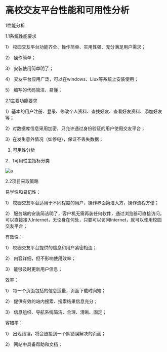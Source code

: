高校交友平台性能和可用性分析
=============================

1性能分析

1.1系统性能要求

1）  校园交友平台功能齐全、操作简单、实用性强、充分满足用户需求；

2）	操作简单；

3）	安装使用简单明了；

4）	交友平台应用广泛，可以在windows、Liux等系统上安装使用；

5）	编写的代码简洁、易懂；

2.1主要功能要求

1）基本的用户注册、登录、修改个人资料、查找好友、查看好友资料、添加好友等；

2）对数据库信息采用加密，只允许通过身份验证的用户使用交友平台；

3）在发生意外情况（如停电），保证不丢失数据；

1.	可用性分析

2．1可用性主指标分类

![a](http://ww1.sinaimg.cn/bmiddle/a13a2bc1tw1e648w75jkcj20g609qaca.jpg)

2.2项目采取策略

易学性和易记性：

1）	校园交友平台适用于不同程度的用户，操作界面简洁大方，操作流程方便；

2）	服务端的安装简洁明了，客户机无需再装任何软件，通过浏览器可直接访问，可以直接接入Internet，无论身在何处，只要可以访问Internet，就可以使用校园交友平台；

有效性：

1）	校园交友平台提供的信息和用户紧密相连；

2）	内容详细，但不影响使用效率；

3）	能够及时更新用户信息；

效率：

1）	每一个页面包括的信息适量，页面下载时间短；

2）	提供有效的站内搜索、搜索结果信息充分；

3）	信息组织、导航系统简洁、合理、清晰、固定；

容错率：

1）	出现错误，将会链接到一个队错误解决的页面；

2）	网站中具备帮助和文档；
